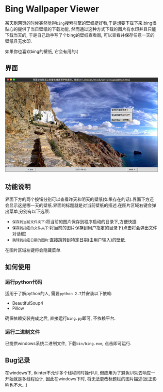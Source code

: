 # Bing Wallpaper Viewer
某天刷网页的时候突然觉得`bing`搜索引擎的壁纸挺好看,于是想要下载下来.bing很贴心的提供了当日壁纸的下载功能, 然而通过这种方式下载的图片有水印并且只能下载当天的, 于是自己动手写了个bing的壁纸查看器, 可以查看并保存任意一天的壁纸且无水印.

如果你也喜欢bing的壁纸, 它会有用的:)

## 界面
 ![bing_gui](./bing_gui.png)

## 功能说明

界面下方的两个按钮分别可以查看昨天和明天的壁纸(如果存在的话).界面下方还会显示这是哪一天的壁纸.界面的标题就是对当前壁纸的描述.在图片区域右键会弹出菜单,分别有以下选项:
- `保存到当前文件夹下`:将当前的图片保存到程序启动的目录下,方便快捷.
- `保存到指定的文件夹下`:将当前的图片保存到用户指定的目录下(点击将会弹出文件对话框)
- `跳转到指定日期的图片`:直接跳转到特定日期(由用户输入)的壁纸.

在图片区域左键将会隐藏菜单.

## 如何使用
### 运行python代码
适用于了解python的人, 需要`python 2.7`并安装以下依赖:
- BeautifulSoup4
- Pillow

确保依赖安装完成之后, 直接运行`bing.py`即可, 不依赖平台.

### 运行二进制文件
已提供windows系统二进制文件, 下载`bin/bing.exe`, 点击即可运行.

## Bug记录
在windows下, tkinter不允许多个线程同时操作UI, 但应用为了避免UI失去响应一开始就是多线程设计, 因此在windows下时, 将无法更改标题栏的图片描述(反正影响也不大...)
